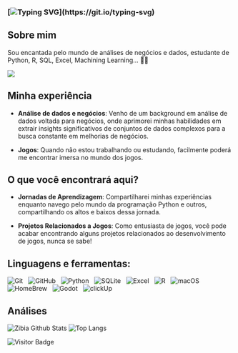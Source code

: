
### [![Typing SVG](https://readme-typing-svg.demolab.com?font=Fira+Code&weight=500&size=25&duration=4000&pause=2000&color=D8DA91&center=true&vCenter=true&random=false&width=435&lines=print('Hello+World!');Hello+World!)](https://git.io/typing-svg)


## Sobre mim
Sou encantada pelo mundo de análises de negócios e dados, estudante de Python, R, SQL, Excel, Machining Learning... 🎲🎯

<div>
<a href="https://www.linkedin.com/in/zibiaribeiro" target="_blank"><img loading="lazy" src="https://img.shields.io/badge/-LinkedIn-%230077B5?style=for-the-badge&logo=linkedin&logoColor=white" target="_blank"></a>   
</div> 


## Minha experiência
- **Análise de dados e negócios**: Venho de um background em análise de dados voltada para negócios, onde aprimorei minhas habilidades em extrair insights significativos de conjuntos de dados complexos para a busca constante em melhorias de negócios.
  
- **Jogos**: Quando não estou trabalhando ou estudando, facilmente poderá me encontrar imersa no mundo dos jogos.

## O que você encontrará aqui?
- **Jornadas de Aprendizagem**: Compartilharei minhas experiências enquanto navego pelo mundo da programação Python e outros, compartilhando os altos e baixos dessa jornada.
  
- **Projetos Relacionados a Jogos**: Como entusiasta de jogos, você pode acabar encontrando alguns projetos relacionados ao desenvolvimento de jogos, nunca se sabe!
  
## Linguagens e ferramentas: 

![Git](https://img.shields.io/badge/-Git-black?logo=git&style=social)&nbsp;&nbsp;
![GitHub](https://img.shields.io/badge/-GitHub-black?logo=github&style=social)&nbsp;&nbsp;
![Python](https://img.shields.io/badge/-Python-black?logo=Python&style=social)&nbsp;&nbsp;
![SQLite](https://img.shields.io/badge/-SQLite-black?logo=sqlite&style=social)&nbsp;&nbsp;
![Excel](https://img.shields.io/badge/-Excel-green?logo=microsoftexcel&style=social)&nbsp;&nbsp;
![R](https://img.shields.io/badge/-R-black?logo=r&style=social)&nbsp;&nbsp;
![macOS](https://img.shields.io/badge/-macOS-black?logo=apple&style=social)&nbsp;&nbsp;
![HomeBrew](https://img.shields.io/badge/-HomeBrew-yellow?logo=homebrew&style=social)&nbsp;&nbsp;
![Godot](https://img.shields.io/badge/-Godot-blue?logo=godotengine&style=social)&nbsp;&nbsp;
![clickUp](https://img.shields.io/badge/-ClickUp-blue?logo=clickup&style=social)&nbsp;&nbsp;

## Análises 
![Zibia Github Stats](https://github-readme-stats.vercel.app/api?username=zibia-cunha&show_icons=true&theme=moltack)
![Top Langs](https://github-readme-stats.vercel.app/api/top-langs/?username=zibia-cunha&hide=TeX&layout=compact&theme=moltack)



![Visitor Badge](https://visitor-badge.laobi.icu/badge?page_id=zibia-cunha.zibia-cunha)

